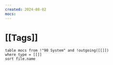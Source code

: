 ```yaml
---
created: 2024-08-02
mocs:
---
```

# [[Tags]]

```dataview
table mocs from !"90 System" and !outgoing([[]])
where type = [[]]
sort file.name
```

